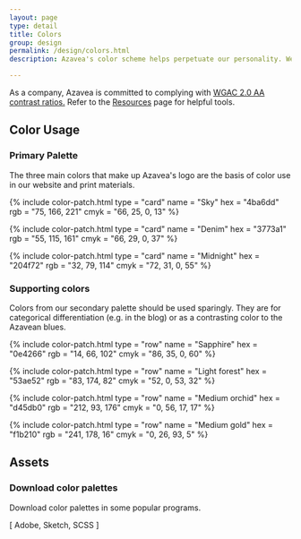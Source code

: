 ```yaml
---
layout: page
type: detail
title: Colors
group: design
permalink: /design/colors.html
description: Azavea's color scheme helps perpetuate our personality. We try to use color meaningfully within our applications, and use these below colors as a part of our branding.

---
```


As a company, Azavea is committed to complying with [WGAC 2.0 AA contrast ratios.]() Refer to the [Resources](/resources.html) page for helpful tools.

## Color Usage

### Primary Palette
The three main colors that make up Azavea's logo are the basis of color use in our website and print materials.

{% include color-patch.html
  type = "card"
  name = "Sky"
  hex = "4ba6dd"
  rgb = "75, 166, 221"
  cmyk = "66, 25, 0, 13"
%}

{% include color-patch.html
  type = "card"
  name = "Denim"
  hex = "3773a1"
  rgb = "55, 115, 161"
  cmyk = "66, 29, 0, 37"
%}

{% include color-patch.html
  type = "card"
  name = "Midnight"
  hex = "204f72"
  rgb = "32, 79, 114"
  cmyk = "72, 31, 0, 55"
%}

### Supporting colors
Colors from our secondary palette should be used sparingly. They are for categorical differentiation (e.g. in the blog) or as a contrasting color to the Azavean blues.

{% include color-patch.html
  type = "row"
  name = "Sapphire"
  hex = "0e4266"
  rgb = "14, 66, 102"
  cmyk = "86, 35, 0, 60"
%}

{% include color-patch.html
  type = "row"
  name = "Light forest"
  hex = "53ae52"
  rgb = "83, 174, 82"
  cmyk = "52, 0, 53, 32"
%}

{% include color-patch.html
  type = "row"
  name = "Medium orchid"
  hex = "d45db0"
  rgb = "212, 93, 176"
  cmyk = "0, 56, 17, 17"
%}

{% include color-patch.html
  type = "row"
  name = "Medium gold"
  hex = "f1b210"
  rgb = "241, 178, 16"
  cmyk = "0, 26, 93, 5"
%}

## Assets

### Download color palettes
Download color palettes in some popular programs.

[ Adobe, Sketch, SCSS ] 